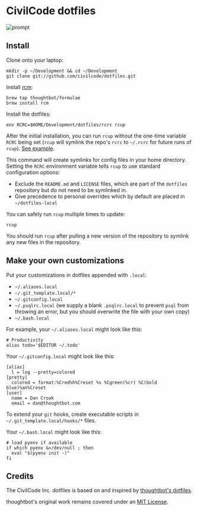 CivilCode dotfiles
===================

![prompt](http://images.thoughtbot.com/thoughtbot-dotfiles-prompt.png)

Install
-------

Clone onto your laptop:

    mkdir -p ~/Development && cd ~/Development
    git clone git://github.com/civilcode/dotfiles.git

Install [rcm](https://github.com/thoughtbot/rcm):

    brew tap thoughtbot/formulae
    brew install rcm

Install the dotfiles:

    env RCRC=$HOME/Development/dotfiles/rcrc rcup

After the initial installation, you can run `rcup` without the one-time variable
`RCRC` being set (`rcup` will symlink the repo's `rcrc` to `~/.rcrc` for future
runs of `rcup`). [See
example](https://github.com/thoughtbot/dotfiles/blob/master/rcrc).

This command will create symlinks for config files in your home directory.
Setting the `RCRC` environment variable tells `rcup` to use standard
configuration options:

* Exclude the `README.md` and `LICENSE` files, which are part of
  the `dotfiles` repository but do not need to be symlinked in.
* Give precedence to personal overrides which by default are placed in
  `~/dotfiles-local`

You can safely run `rcup` multiple times to update:

    rcup

You should run `rcup` after pulling a new version of the repository to symlink
any new files in the repository.

Make your own customizations
----------------------------

Put your customizations in dotfiles appended with `.local`:

* `~/.aliases.local`
* `~/.git_template.local/*`
* `~/.gitconfig.local`
* `~/.psqlrc.local` (we supply a blank `.psqlrc.local` to prevent `psql` from
  throwing an error, but you should overwrite the file with your own copy)
* `~/.bash.local`

For example, your `~/.aliases.local` might look like this:

    # Productivity
    alias todo='$EDITOR ~/.todo'

Your `~/.gitconfig.local` might look like this:

    [alias]
      l = log --pretty=colored
    [pretty]
      colored = format:%Cred%h%Creset %s %Cgreen(%cr) %C(bold blue)%an%Creset
    [user]
      name = Dan Croak
      email = dan@thoughtbot.com

To extend your `git` hooks, create executable scripts in
`~/.git_template.local/hooks/*` files.

Your `~/.bash.local` might look like this:

    # load pyenv if available
    if which pyenv &>/dev/null ; then
      eval "$(pyenv init -)"
    fi

Credits
-------

The CivilCode Inc. dotfiles is based on and inspired by
[thoughtbot's dotfiles](https://github.com/thoughtbot/dotfiles).

thoughtbot's original work remains covered under an
[MIT License](https://github.com/thoughtbot/dotfiles/blob/a8bc74d10c62c813b625c0c8a28a996249d71c4c/LICENSE).
